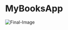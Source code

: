 # MyBooksApp
![Final-Image](https://user-images.githubusercontent.com/26628994/57821786-302bed00-7768-11e9-92ce-01208aaf2ae2.png)
